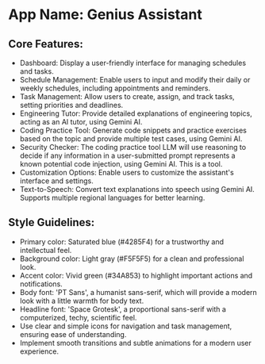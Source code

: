 # **App Name**: Genius Assistant

## Core Features:

- Dashboard: Display a user-friendly interface for managing schedules and tasks.
- Schedule Management: Enable users to input and modify their daily or weekly schedules, including appointments and reminders.
- Task Management: Allow users to create, assign, and track tasks, setting priorities and deadlines.
- Engineering Tutor: Provide detailed explanations of engineering topics, acting as an AI tutor, using Gemini AI.
- Coding Practice Tool: Generate code snippets and practice exercises based on the topic and provide multiple test cases, using Gemini AI.
- Security Checker: The coding practice tool LLM will use reasoning to decide if any information in a user-submitted prompt represents a known potential code injection, using Gemini AI. This is a tool.
- Customization Options: Enable users to customize the assistant's interface and settings.
- Text-to-Speech: Convert text explanations into speech using Gemini AI. Supports multiple regional languages for better learning.

## Style Guidelines:

- Primary color: Saturated blue (#4285F4) for a trustworthy and intellectual feel.
- Background color: Light gray (#F5F5F5) for a clean and professional look.
- Accent color: Vivid green (#34A853) to highlight important actions and notifications.
- Body font: 'PT Sans', a humanist sans-serif, which will provide a modern look with a little warmth for body text.
- Headline font: 'Space Grotesk', a proportional sans-serif with a computerized, techy, scientific feel.
- Use clear and simple icons for navigation and task management, ensuring ease of understanding.
- Implement smooth transitions and subtle animations for a modern user experience.